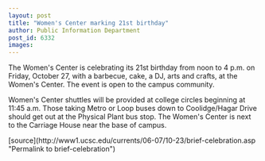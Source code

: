 ```yaml
---
layout: post
title: "Women's Center marking 21st birthday"
author: Public Information Department
post_id: 6332
images:
---
```


<a name="content" id="content"></a>
<p>
  The Women's Center is celebrating its 21st birthday from noon to 4 p.m. on Friday, October 27, with a barbecue, cake, a DJ, arts and crafts, at the Women's Center. The event is open to the campus community.
</p>
<p>
  Women's Center shuttles will be provided at college circles beginning at 11:45 a.m. Those taking Metro or Loop buses down to Coolidge/Hagar Drive should get out at the Physical Plant bus stop. The Women's Center is next to the Carriage House near the base of campus.
</p>
[source](http://www1.ucsc.edu/currents/06-07/10-23/brief-celebration.asp "Permalink to brief-celebration")
